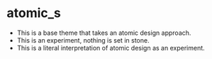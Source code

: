 atomic_s
===

* This is a base theme that takes an atomic design approach.
* This is an experiment, nothing is set in stone.
* This is a literal interpretation of atomic design as an experiment.
